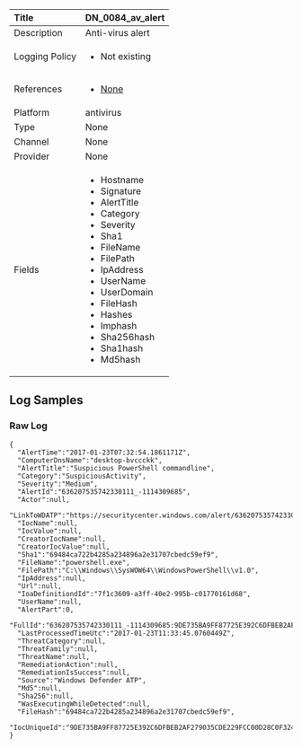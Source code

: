 | Title             | DN_0084_av_alert                                                                                                      |
|:------------------|:-----------------------------------------------------------------------------------------------------------------|
| Description       | Anti-virus alert                                                                                                |
| Logging Policy    | <ul><li> Not existing </li></ul> | 
| References     		| <ul><li>[None](None)</li></ul>                                  |
| Platform       		| antivirus   |
| Type           		| None 		| 
| Channel        		| None    |
| Provider       		| None   |
| Fields         		| <ul><li>Hostname</li><li>Signature</li><li>AlertTitle</li><li>Category</li><li>Severity</li><li>Sha1</li><li>FileName</li><li>FilePath</li><li>IpAddress</li><li>UserName</li><li>UserDomain</li><li>FileHash</li><li>Hashes</li><li>Imphash</li><li>Sha256hash</li><li>Sha1hash</li><li>Md5hash</li></ul>                                               |


## Log Samples

### Raw Log

```
{
  "AlertTime":"2017-01-23T07:32:54.1861171Z",
  "ComputerDnsName":"desktop-bvccckk",
  "AlertTitle":"Suspicious PowerShell commandline",
  "Category":"SuspiciousActivity",
  "Severity":"Medium",
  "AlertId":"636207535742330111_-1114309685",
  "Actor":null,
  "LinkToWDATP":"https://securitycenter.windows.com/alert/636207535742330111_-1114309685",
  "IocName":null,
  "IocValue":null,
  "CreatorIocName":null,
  "CreatorIocValue":null,
  "Sha1":"69484ca722b4285a234896a2e31707cbedc59ef9",
  "FileName":"powershell.exe",
  "FilePath":"C:\\Windows\\SysWOW64\\WindowsPowerShell\\v1.0",
  "IpAddress":null,
  "Url":null,
  "IoaDefinitiondId":"7f1c3609-a3ff-40e2-995b-c01770161d68",
  "UserName":null,
  "AlertPart":0,
  "FullId":"636207535742330111_-1114309685:9DE735BA9FF87725E392C6DFBEB2AF279035CDE229FCC00D28C0F3242C5A50AF",
  "LastProcessedTimeUtc":"2017-01-23T11:33:45.0760449Z",
  "ThreatCategory":null,
  "ThreatFamily":null,
  "ThreatName":null,
  "RemediationAction":null,
  "RemediationIsSuccess":null,
  "Source":"Windows Defender ATP",
  "Md5":null,
  "Sha256":null,
  "WasExecutingWhileDetected":null,
  "FileHash":"69484ca722b4285a234896a2e31707cbedc59ef9",
  "IocUniqueId":"9DE735BA9FF87725E392C6DFBEB2AF279035CDE229FCC00D28C0F3242C5A50AF"
}

```




